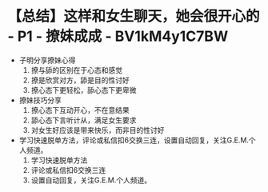 # 【总结】这样和女生聊天，她会很开心的 - P1 - 撩妹成成 - BV1kM4y1C7BW

-   子明分享撩妹心得
    1.  撩与舔的区别在于心态和感觉
    2.  撩是欣赏对方，舔是目的性讨好
    3.  撩心态下更轻松，舔心态下更卑微
-   撩妹技巧分享
    1.  撩心态下互动开心，不在意结果
    2.  舔心态下言听计从，满足女生要求
    3.  对女生好应该是带来快乐，而非目的性讨好
-   学习快速脱单方法，评论或私信扣6交换三连，设置自动回复，关注G.E.M.个人频道。
    1.  学习快速脱单方法
    2.  评论或私信扣6交换三连
    3.  设置自动回复，关注G.E.M.个人频道。